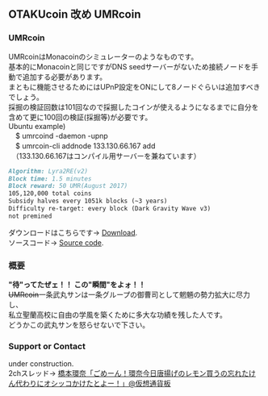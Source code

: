 ## OTAKUcoin 改め UMRcoin

### UMRcoin

UMRcoinはMonacoinのシミュレーターのようなものです。<br>
基本的にMonacoinと同じですがDNS seedサーバーがないため接続ノードを手動で追加する必要があります。<br>
まともに機能させるためにはUPnP設定をONにして8ノードぐらいは追加すべきでしょう。<br>
採掘の検証回数は101回なので採掘したコインが使えるようになるまでに自分を含めて更に100回の検証(採掘等)が必要です。<br>
Ubuntu example)<br>
　$ umrcoind -daemon -upnp<br>
　$ umrcoin-cli addnode 133.130.66.167 add<br>
　（133.130.66.167はコンパイル用サーバーを兼ねています）
```markdown
Algorithm: Lyra2RE(v2)
Block time: 1.5 minutes
Block reward: 50 UMR(August 2017)
105,120,000 total coins
Subsidy halves every 1051k blocks (~3 years)
Difficulty re-target: every block (Dark Gravity Wave v3)
not premined
```

ダウンロードはこちらです→ [Download](https://github.com/umarucoin/umrcoin/releases).<br>
ソースコード→ [Source code](https://github.com/umarucoin/umrcoin).

### 概要

<b>"待"ってたぜェ！！ この"瞬間"をよォ！！</b><br>
<s>UMRcoin</s>一条武丸サンは一条グループの御曹司として魍魎の勢力拡大に尽力し、<br>
私立聖蘭高校に自由の学風を築くために多大な功績を残した人です。<br>
どうかこの武丸サンを怒らせないで下さい。

### Support or Contact

under construction.<br>
2chスレッド→ [橋本環奈「ごめーん！環奈今日唐揚げのレモン買うの忘れたけん代わりにオシッコかけたとよー！」@仮想通貨板](https://fate.2ch.net/test/read.cgi/cryptocoin/1499216178/l50)
